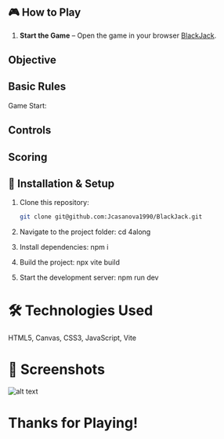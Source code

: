 # 

## 🎮 How to Play

1. **Start the Game** – Open the game in your browser [BlackJack](http://4along.jeremycasanova.me).


## Objective



## Basic Rules

Game Start:



## Controls


## Scoring


## 🚀 Installation & Setup

1. Clone this repository:
   ```sh
   git clone git@github.com:Jcasanova1990/BlackJack.git

2. Navigate to the project folder:
cd 4along

3. Install dependencies:
npm i

4. Build the project:
npx vite build

5. Start the development server:
npm run dev

# 🛠 Technologies Used
HTML5, Canvas,
CSS3,
JavaScript,
Vite

# 📸 Screenshots
![alt text]()

# Thanks for Playing!